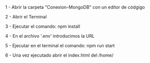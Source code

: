 1 - Abrir la carpeta "Conexion-MongoDB" con un editor de códgigo

2 - Abrir el Terminal

3 - Ejecutar el comando: npm install

4 - En el archivo '.env' introducimos la URL  

5 - Ejecutar en el terminal el comando: npm run start

6 - Una vez ejecutado abrir el index.html del /home/
